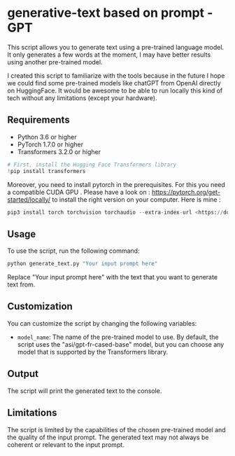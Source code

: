 # generative-text based on prompt - GPT
This script allows you to generate text using a pre-trained language model. It only generates a few words at the moment, I may have better results using another pre-trained model. 

I created this script to familiarize with the tools because in the future I hope we could find some pre-trained models like chatGPT from OpenAI directly on HuggingFace. It would be awesome to be able to run locally this kind of tech without any limitations (except your hardware). 

## Requirements

- Python 3.6 or higher
- PyTorch 1.7.0 or higher
- Transformers 3.2.0 or higher

```python
# First, install the Hugging Face Transformers library
!pip install transformers
```

Moreover, you need to install pytorch in the prerequisites. For this you need a compatible CUDA GPU . Please have a look on : <https://pytorch.org/get-started/locally/> to install the right version on your computer. 
Here is mine :

```python
pip3 install torch torchvision torchaudio --extra-index-url <https://download.pytorch.org/whl/cu116>
```

## Usage

To use the script, run the following command:

```python
python generate_text.py "Your input prompt here"
```

Replace "Your input prompt here" with the text that you want to generate text from.

## Customization

You can customize the script by changing the following variables:

- `model_name`: The name of the pre-trained model to use. By default, the script uses the "asi/gpt-fr-cased-base" model, but you can choose any model that is supported by the Transformers library.

## Output

The script will print the generated text to the console.

## Limitations

The script is limited by the capabilities of the chosen pre-trained model and the quality of the input prompt. The generated text may not always be coherent or relevant to the input prompt.

